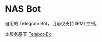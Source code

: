 # NAS Bot

自用的 Telegram Bot，目前仅支持 IPMI 控制。

本服务基于 [Telebot-Ex](https://github.com/ihciah/telebotex) 。